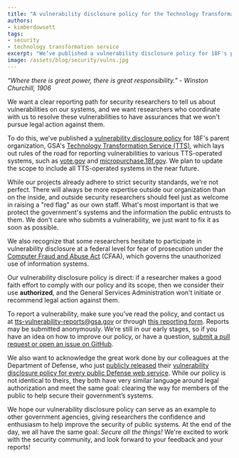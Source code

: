 ```yaml
---
title: "A vulnerability disclosure policy for the Technology Transformation Service"
authors:
- kimberdowsett
tags:
- security
- technology transformation service
excerpt: "We’ve published a vulnerability disclosure policy for 18F's parent organization, GSA's Technology Transformation Service, which lays out rules of the road for reporting vulnerabilities to various TTS-operated systems. We want a clear path for security researchers to tell us about vulnerabilities on our systems, and to assue those researchers that we won’t pursue legal action against them."
image: /assets/blog/security/vulns.jpg
---
```


*“Where there is great power, there is great responsibility.” - Winston
Churchill, 1906*

We want a clear reporting path for security researchers to tell us about
vulnerabilities on our systems, and we want researchers who coordinate
with us to resolve these vulnerabilities to have assurances that we
won't pursue legal action against them.

To do this, we’ve published a [vulnerability disclosure
policy](https://18f.gsa.gov/vulnerability-disclosure-policy/) for 18F's parent organization, GSA's
[Technology Transformation Service (TTS)](https://gsa.gov/tts), which
lays out rules of the road for reporting vulnerabilities to various
TTS-operated systems, such as [vote.gov](https://vote.gov/) and
[micropurchase.18f.gov](https://micropurchase.18f.gov/). We plan to update
the scope to include all TTS-operated systems in the near future.

While our projects already adhere to strict security standards, we're
not perfect. There will always be more expertise outside our
organization than on the inside, and outside security researchers should
feel just as welcome in raising a "red flag" as our own staff. What's
most important is that we protect the government's systems and the
information the public entrusts to them. We don't care who submits a
vulnerability, we just want to fix it as soon as possible.

We also recognize that some researchers hesitate to participate in
vulnerability disclosure at a federal level for fear of prosecution
under the [Computer Fraud and Abuse
Act](https://www.law.cornell.edu/uscode/text/18/1030) (CFAA), which
governs the unauthorized use of information systems.

Our vulnerability disclosure policy is direct: if a researcher makes a
good faith effort to comply with our policy and its scope, then we
consider their use **authorized**, and the General Services
Administration won't initiate or recommend legal action against them.

To report a vulnerability, make sure you’ve read the policy, and contact
us at
[tts-vulnerability-reports@gsa.gov](mailto:tts-vulnerability-reports@gsa.gov)
or through
[this reporting form](https://docs.google.com/forms/d/e/1FAIpQLSdhr6REOq8QRZ3C2cRWVHWbjcGgdNL8_nVSGY1cBSl1-tfkWA/viewform).
Reports may be submitted anonymously. We’re still in our early
stages, so if you have an idea on how to improve our policy, or have a
question, [submit a pull request or open an issue on
](https://github.com/18F/vulnerability-disclosure-policy)[GitHub](https://github.com/18F/vulnerability-disclosure-policy).

We also want to acknowledge the great work done by our colleagues at the
Department of Defense, who just [publicly
released](http://www.defense.gov/News/News-Releases/News-Release-View/Article/1009956/dod-announces-digital-vulnerability-disclosure-policy-and-hack-the-army-kick-off)
their [vulnerability disclosure policy for every public Defense web
service](https://hackerone.com/deptofdefense). While our policy is not
identical to theirs, they both have very similar language around legal
authorization and meet the same goal: clearing the way for members of
the public to help secure their government’s systems.

We hope our vulnerability disclosure policy can serve as an example to
other government agencies, giving researchers the confidence and
enthusiasm to help improve the security of public systems. At the end of
the day, we all have the same goal: *Secure all the things!* We're
excited to work with the security community, and look forward to your
feedback and your reports!

